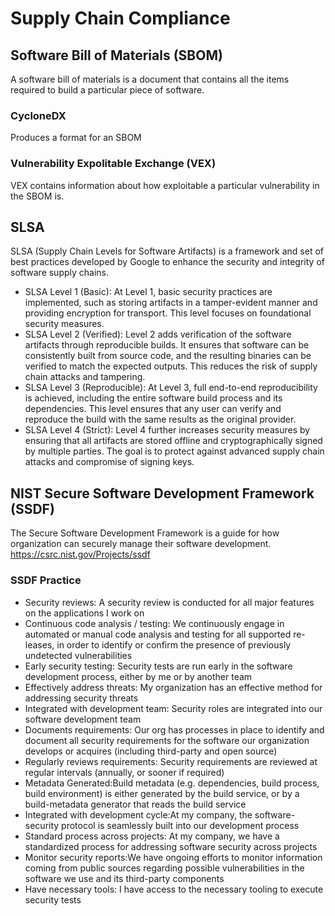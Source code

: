# Supply Chain Compliance


## Software Bill of Materials (SBOM)
A software bill of materials is a document that contains all the items required to build a particular piece of software. 


### CycloneDX
Produces a format for an SBOM

### Vulnerability Expolitable Exchange (VEX)
VEX contains information about how exploitable a particular vulnerability in the SBOM is. 


## SLSA
SLSA (Supply Chain Levels for Software Artifacts) is a framework and set of best practices developed by Google to enhance the security and integrity of software supply chains.

- SLSA Level 1 (Basic):
At Level 1, basic security practices are implemented, such as storing artifacts in a tamper-evident manner and providing encryption for transport. This level focuses on foundational security measures.
- SLSA Level 2 (Verified):
Level 2 adds verification of the software artifacts through reproducible builds. It ensures that software can be consistently built from source code, and the resulting binaries can be verified to match the expected outputs. This reduces the risk of supply chain attacks and tampering.
- SLSA Level 3 (Reproducible):
At Level 3, full end-to-end reproducibility is achieved, including the entire software build process and its dependencies. This level ensures that any user can verify and reproduce the build with the same results as the original provider.
- SLSA Level 4 (Strict):
Level 4 further increases security measures by ensuring that all artifacts are stored offline and cryptographically signed by multiple parties. The goal is to protect against advanced supply chain attacks and compromise of signing keys.

## NIST Secure Software Development Framework (SSDF)
The Secure Software Development Framework is a guide for how organization can securely manage their software development. https://csrc.nist.gov/Projects/ssdf

### SSDF Practice
- Security reviews: A security review is conducted for all major features on the applications I work on
- Continuous code analysis / testing:  We continuously engage in automated or manual code analysis and testing for all supported re- leases, in order to identify or confirm the presence of previously undetected vulnerabilities
- Early security testing: Security tests are run early in the software development process, either by me or by another team 
- Effectively address threats: My organization has an effective method for addressing security threats
- Integrated with development team: Security roles are integrated into our software development team
- Documents requirements: Our org has processes in place to identify and document all security requirements for the software our organization develops or acquires (including third-party and open source)
- Regularly reviews requirements: Security requirements are reviewed at regular intervals (annually, or sooner if required)
- Metadata Generated:Build metadata (e.g. dependencies, build process, build environment) is either generated by the build service, or by a build-metadata generator that reads the build service
- Integrated with development cycle:At my company, the software-security protocol is seamlessly built into our development process
- Standard process across projects: At my company, we have a standardized process for addressing software security across projects
- Monitor security reports:We have ongoing efforts to monitor information coming from public sources regarding possible vulnerabilities in the software we use and its third-party components
- Have necessary tools: I have access to the necessary tooling to execute security tests












